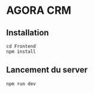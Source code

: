 # AGORA CRM

## Installation

```
cd Frontend
npm install

```

## Lancement du server

```
npm run dev
```

